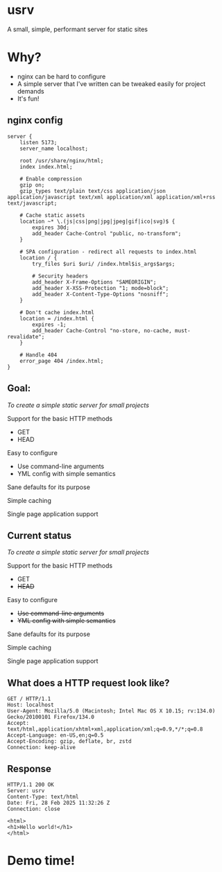 # usrv

A small, simple, performant server for static sites

# Why?

- nginx can be hard to configure
- A simple server that I've written can be tweaked easily for project demands
- It's fun!

## nginx config

```
server {
    listen 5173;
    server_name localhost;

    root /usr/share/nginx/html;
    index index.html;

    # Enable compression
    gzip on;
    gzip_types text/plain text/css application/json application/javascript text/xml application/xml application/xml+rss text/javascript;

    # Cache static assets
    location ~* \.(js|css|png|jpg|jpeg|gif|ico|svg)$ {
        expires 30d;
        add_header Cache-Control "public, no-transform";
    }

    # SPA configuration - redirect all requests to index.html
    location / {
        try_files $uri $uri/ /index.html$is_args$args;

        # Security headers
        add_header X-Frame-Options "SAMEORIGIN";
        add_header X-XSS-Protection "1; mode=block";
        add_header X-Content-Type-Options "nosniff";
    }

    # Don't cache index.html
    location = /index.html {
        expires -1;
        add_header Cache-Control "no-store, no-cache, must-revalidate";
    }

    # Handle 404
    error_page 404 /index.html;
}
```

## Goal:

*To create a simple static server for small projects*

Support for the basic HTTP methods

- GET
- HEAD

Easy to configure

- Use command-line arguments
- YML config with simple semantics

Sane defaults for its purpose

Simple caching

Single page application support

## Current status

*To create a simple static server for small projects*

Support for the basic HTTP methods

- GET
- ~~HEAD~~

Easy to configure

- ~~Use command-line arguments~~
- ~~YML config with simple semantics~~

Sane defaults for its purpose

Simple caching

Single page application support

## What does a HTTP request look like?

```
GET / HTTP/1.1
Host: localhost
User-Agent: Mozilla/5.0 (Macintosh; Intel Mac OS X 10.15; rv:134.0) Gecko/20100101 Firefox/134.0
Accept: text/html,application/xhtml+xml,application/xml;q=0.9,*/*;q=0.8
Accept-Language: en-US,en;q=0.5
Accept-Encoding: gzip, deflate, br, zstd
Connection: keep-alive
```

## Response

```
HTTP/1.1 200 OK
Server: usrv
Content-Type: text/html
Date: Fri, 28 Feb 2025 11:32:26 Z
Connection: close

<html>
<h1>Hello world!</h1>
</html>
```

# Demo time!